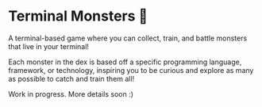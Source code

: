 # Terminal Monsters 👾

A terminal-based game where you can collect, train, and battle monsters that live in your terminal!

Each monster in the dex is based off a specific programming language, framework, or technology, inspiring you to be curious and explore as many as possible to catch and train them all!

Work in progress. More details soon :)
